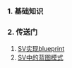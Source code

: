 ### 1. 基础知识
### 2. 传送门
1. [SV实现blueprint ](https://east1203.github.io/2019/08/23/Verification/SystemVerilog/SV%E2%80%94SV%E5%AE%9E%E7%8E%B0blueprint/)
2. [SV中的蓝图模式](https://blog.csdn.net/yu1216338826/article/details/86579234)
